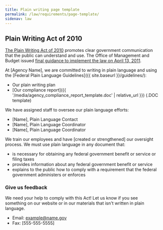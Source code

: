 ```yaml
---
title: Plain writing page template
permalink: /law/requirements/page-template/
sidenav: law
---
```


## Plain Writing Act of 2010

[The Plain Writing Act of 2010](https://www.gpo.gov/fdsys/pkg/PLAW-111publ274/content-detail.html) promotes clear government communication that the public can understand and use. The Office of Management and Budget issued [final guidance to implement the law on April 13, 2011](https://obamawhitehouse.archives.gov/blog/2011/04/19/putting-it-plainly).

At [Agency Name], we are committed to writing in plain language and using the [Federal Plain Language Guidelines]({{ site.baseurl }}/guidelines/):

- Our plain writing plan
- [Our compliance report]({{ '/media/agency_compliance_report_template.doc' | relative_url }}) (.DOC template)

We have assigned staff to oversee our plain language efforts:

- [Name], Plain Language Contact
- [Name], Plain Language Coordinator
- [Name], Plain Language Coordinator

We train our employees and have [created or strengthened] our oversight process. We must use plain language in any document that:

- is necessary for obtaining any federal government benefit or service or filing taxes
- provides information about any federal government benefit or service
- explains to the public how to comply with a requirement that the federal government administers or enforces

### Give us feedback

We need your help to comply with this Act! Let us know if you see something on our website or in our materials that isn't written in plain language.

- Email: <example@name.gov>
- Fax: [555-555-5555]

